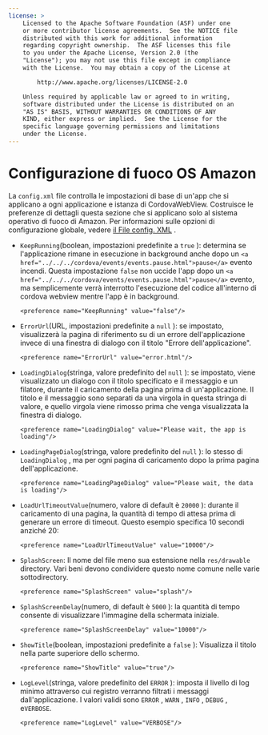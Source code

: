```yaml
---
license: >
    Licensed to the Apache Software Foundation (ASF) under one
    or more contributor license agreements.  See the NOTICE file
    distributed with this work for additional information
    regarding copyright ownership.  The ASF licenses this file
    to you under the Apache License, Version 2.0 (the
    "License"); you may not use this file except in compliance
    with the License.  You may obtain a copy of the License at

        http://www.apache.org/licenses/LICENSE-2.0

    Unless required by applicable law or agreed to in writing,
    software distributed under the License is distributed on an
    "AS IS" BASIS, WITHOUT WARRANTIES OR CONDITIONS OF ANY
    KIND, either express or implied.  See the License for the
    specific language governing permissions and limitations
    under the License.
---
```


# Configurazione di fuoco OS Amazon

La `config.xml` file controlla le impostazioni di base di un'app che si applicano a ogni applicazione e istanza di CordovaWebView. Costruisce le preferenze di dettagli questa sezione che si applicano solo al sistema operativo di fuoco di Amazon. Per informazioni sulle opzioni di configurazione globale, vedere [il File config. XML][1] .

 [1]: config_ref_index.md.html#The%20config.xml%20File

*   `KeepRunning`(boolean, impostazioni predefinite a `true` ): determina se l'applicazione rimane in esecuzione in background anche dopo un `<a href="../../../cordova/events/events.pause.html">pause</a>` evento incendi. Questa impostazione `false` non uccide l'app dopo un `<a href="../../../cordova/events/events.pause.html">pause</a>` evento, ma semplicemente verrà interrotto l'esecuzione del codice all'interno di cordova webview mentre l'app è in background.
    
        <preference name="KeepRunning" value="false"/>
        

*   `ErrorUrl`(URL, impostazioni predefinite a `null` ): se impostato, visualizzerà la pagina di riferimento su di un errore dell'applicazione invece di una finestra di dialogo con il titolo "Errore dell'applicazione".
    
        <preference name="ErrorUrl" value="error.html"/>
        

*   `LoadingDialog`(stringa, valore predefinito del `null` ): se impostato, viene visualizzato un dialogo con il titolo specificato e il messaggio e un filatore, durante il caricamento della pagina prima di un'applicazione. Il titolo e il messaggio sono separati da una virgola in questa stringa di valore, e quello virgola viene rimosso prima che venga visualizzata la finestra di dialogo.
    
        <preference name="LoadingDialog" value="Please wait, the app is loading"/>
        

*   `LoadingPageDialog`(stringa, valore predefinito del `null` ): lo stesso di `LoadingDialog` , ma per ogni pagina di caricamento dopo la prima pagina dell'applicazione.
    
        <preference name="LoadingPageDialog" value="Please wait, the data is loading"/>
        

*   `LoadUrlTimeoutValue`(numero, valore di default è `20000` ): durante il caricamento di una pagina, la quantità di tempo di attesa prima di generare un errore di timeout. Questo esempio specifica 10 secondi anziché 20:
    
        <preference name="LoadUrlTimeoutValue" value="10000"/>
        

*   `SplashScreen`: Il nome del file meno sua estensione nella `res/drawable` directory. Vari beni devono condividere questo nome comune nelle varie sottodirectory.
    
        <preference name="SplashScreen" value="splash"/>
        

*   `SplashScreenDelay`(numero, di default è `5000` ): la quantità di tempo consente di visualizzare l'immagine della schermata iniziale.
    
        <preference name="SplashScreenDelay" value="10000"/>
        

*   `ShowTitle`(boolean, impostazioni predefinite a `false` ): Visualizza il titolo nella parte superiore dello schermo.
    
        <preference name="ShowTitle" value="true"/>
        

*   `LogLevel`(stringa, valore predefinito del `ERROR` ): imposta il livello di log minimo attraverso cui registro verranno filtrati i messaggi dall'applicazione. I valori validi sono `ERROR` , `WARN` , `INFO` , `DEBUG` , e`VERBOSE`.
    
        <preference name="LogLevel" value="VERBOSE"/>